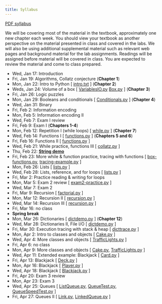```yaml
---
title: Syllabus
---
```


[PDF syllabus](docs/syllabus.pdf)

We will be covering most of the material in the textbook, approximately
one new chapter each week. You should view your textbook as another
perspective on the material presented in class and covered in the labs.
We will also be using additional supplemental material such as relevant
web pages and background material for the lab assignments. Readings will
be assigned before material will be covered in class. You are expected
to review the material and come to class prepared.

* Wed, Jan 17: Introduction
* Fri, Jan 19: Algorithms, Collatz conjecture (**Chapter 1**)
* Mon, Jan 22: Intro to Python [ [intro.txt](static/intro.txt) ] (**Chapter 2**)
* Weds, Jan 24: Volume of a box [ [VariablesIO.py](static/VariablesIO.py) [Box.py](static/Box.py) ] (**Chapter 3**)
* Fri, Jan 26: Logic puzzles
* Mon, Jan 29: Booleans and conditionals [ [Conditionals.py](static/Conditionals.py) ] (**Chapter 4**)
* Wed, Jan 31: Binary
* Fri, Feb 2: Information encoding
* Mon, Feb 5: Information encoding II
* Wed, Feb 7: Exam I review
* Fri, Feb 9: Exam I (**Chapters 1-4**)
* Mon, Feb 12: Repetition I (while loops) [ [while.py](static/while.py) ] (**Chapter 7**)
* Wed, Feb 14: Functions I [ [functions.py](static/functions.py) ] (**Chapters 5 and 6**)
* Fri, Feb 16: Functions II [ [functions.py](static/functions.py) ]
* Wed, Feb 21: While practice, functions III [ [collatz.py](static/collatz.py) ]
* Thu, Feb 22: [**String demo**](static/string-demo.txt)
* Fri, Feb 23: More while & function practice, tracing with functions [ [box-functions.py](static/box-functions.py), [tracing-example.py](static/tracing-example.py) ]
* Mon, Feb 26: Lists [ [lists.py](static/lists.py) ]
* Wed, Feb 28: Lists, reference, and for loops [ [lists.py](static/lists.py) ]
* Fri, Mar 2: Practice reading & writing for loops
* Mon, Mar 5: Exam 2 review [ [exam2-practice.py](static/exam2-practice.py) ]
* Wed, Mar 7: Exam 2
* Fri, Mar 9: Recursion [ [factorial.py](static/factorial.py) ]
* Mon, Mar 12: Recursion II [ [recursion.py](static/recursion.py) ]
* Wed, Mar 14: Recursion III [ [recursion.py](static/recursion.py) ]
* Fri, Mar 16: no class
* **Spring break**
* Mon, Mar 26: Dictionaries [ [dictdemo.py](static/dictdemo.py) ] (**Chapter 12**)
* Wed, Mar 28: Dictionaries II, File I/O [ [dictdemo.py](static/dictdemo.py) ]
* Fri, Mar 30: Execution tracing with stack \& heap [ [dicttrace.py](static/dicttrace.py) ]
* Mon, Apr 2: Intro to classes and objects [ [Cake.py](static/Cake.py) ]
* Wed, Apr 4: More classes and objects [ [TrafficLights.py](static/TrafficLights.py) ]
* Fri, Apr 6: no class
* Mon, Apr 9: More classes and objects [ [Cake.py](static/Cake.py), [TrafficLights.py](static/TrafficLights.py) ]
* Wed, Apr 11: Extended example: Blackjack [ [Card.py](static/Card.py) ]
* Fri, Apr 13: Blackjack [ [Deck.py](static/Deck.py) ]
* Mon, Apr 16: Blackjack [ [Player.py](static/Player.py) ]
* Wed, Apr 18: Blackjack [ [Blackjack.py](static/Blackjack.py) ]
* Fri, Apr 20: Exam 3 review
* Mon, Apr 23: Exam 3
* Wed, Apr 25: Queues [ [ListQueue.py](static/ListQueue.py), [QueueTest.py](static/QueueTest.py), [QueueSpeedTest.py](static/QueueSpeedTest.py) ]
* Fri, Apr 27: Queues II [ [Link.py](static/Link.py), [LinkedQueue.py](static/LinkedQueue.py) ]
